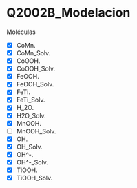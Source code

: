 # Q2002B_Modelacion

Moléculas
- [x] CoMn.
- [x] CoMn_Solv.
- [x] CoOOH.
- [x] CoOOH_Solv.
- [x] FeOOH.
- [x] FeOOH_Solv.
- [x] FeTi.
- [x] FeTi_Solv.
- [x] H_2O.
- [x] H2O_Solv.
- [x] MnOOH.
- [ ] MnOOH_Solv.
- [x] OH.
- [x] OH_Solv.
- [x] OH^-.
- [x] OH^-_Solv.
- [x] TiOOH.
- [x] TiOOH_Solv.
